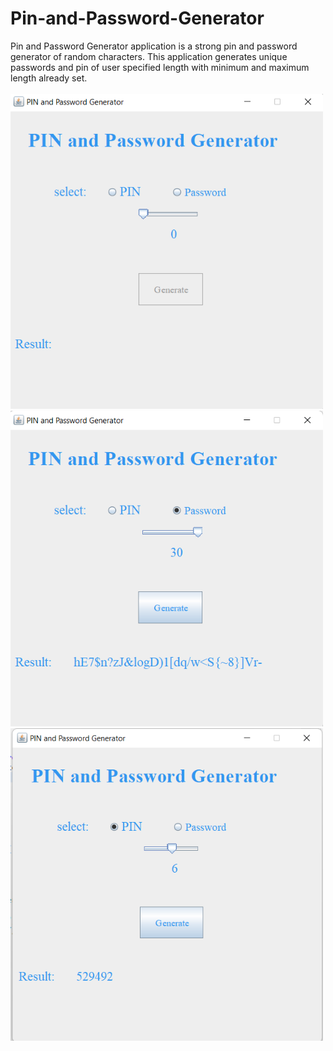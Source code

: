 # Pin-and-Password-Generator
Pin and Password Generator application is a strong pin and password generator of random  characters. This application generates unique passwords and pin of user specified length with minimum and maximum length already set.
<br/>
<br/>
<img src = "images/startScreen.png" width="500">
<img src = "images/generatePwd.png" width="500">
<img src = "images/generatePin.png" width="500">
<br/>


